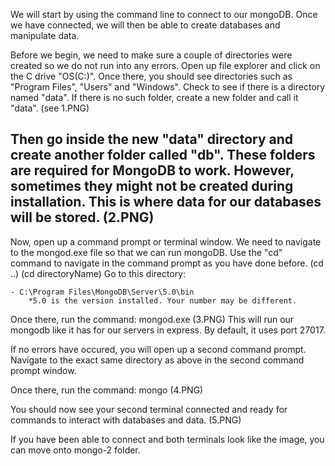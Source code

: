 We will start by using the command line to connect to our mongoDB. Once we have connected, 
we will then be able to create databases and manipulate data.

Before we begin, we need to make sure a couple of directories were created so we do not run into any 
errors. Open up file explorer and click on the C drive "OS(C:)". Once there, you should see directories
such as "Program Files", "Users" and "Windows". Check to see if there is a directory named "data". If there
is no such folder, create a new folder and call it "data". (see 1.PNG)

Then go inside the new "data" directory and create another folder called "db". These folders are required
for MongoDB to work. However, sometimes they might not be created during installation. This is where data
for our databases will be stored. (2.PNG)
------------------------------------------------------------------------------------------------------------

Now, open up a command prompt or terminal window. We need to navigate to the mongod.exe file so that we can run mongoDB. Use the "cd" command to navigate in the command prompt as you have done before. (cd ..) (cd directoryName)
Go to this directory:

    - C:\Program Files\MongoDB\Server\5.0\bin 
        *5.0 is the version installed. Your number may be different. 

Once there, run the command:  mongod.exe (3.PNG)
This will run our mongodb like it has for our servers in express. By default, it uses port 27017.

If no errors have occured, you will open up a second command prompt. Navigate to the exact same 
directory as above in the second command prompt window.

Once there, run the command: mongo (4.PNG)

You should now see your second terminal connected and ready for commands to interact with databases and data. 
(5.PNG)

If you have been able to connect and both terminals look like the image, you can move onto mongo-2 folder. 
